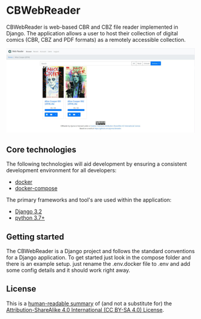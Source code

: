 # CBWebReader 

CBWebReader is web-based CBR and CBZ file reader implemented in Django. The application allows a user to host their collection of digital comics (CBR, CBZ and PDF formats) as a remotely accessible collection.

![CBWebReader Screenshot](assets/cbwebreader.jpg)

## Core technologies

The following technologies will aid development by ensuring a consistent development environment for all developers:

- [docker](https://www.docker.com/get-started)
- [docker-compose](https://docs.docker.com/compose/gettingstarted/)

The primary frameworks and tool's are used within the application:

- [Django 3.2](https://www.djangoproject.com/)
- [python 3.7+](https://www.python.org/)

## Getting started

The CBWebReader is a Django project and follows the standard conventions for a Django application. To get started just look in the compose folder and there is an example setup.
just rename the .env.docker file to .env and add some config details and it should work right away.

## License

This is a [human-readable summary](https://creativecommons.org/licenses/by-sa/4.0/) of (and not a substitute for) the [Attribution-ShareAlike 4.0 International (CC BY-SA 4.0) License]("https://creativecommons.org/licenses/by-sa/4.0/legalcode").
